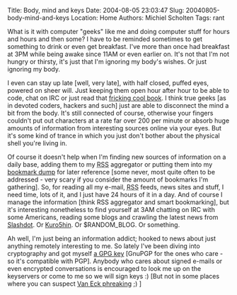 Title: Body, mind and keys
Date: 2004-08-05 23:03:47
Slug: 20040805-body-mind-and-keys
Location: Home
Authors: Michiel Scholten
Tags: rant

<p>What is it with computer "geeks" like me and doing computer stuff for hours and hours and then some? I have to be reminded sometimes to get something to drink or even get breakfast. I've more than once had breakfast at 3PM while being awake since 11AM or even earlier on. It's not that I'm not hungry or thirsty, it's just that I'm ignoring my body's wishes. Or just ignoring my body.</p>
<p>I even can stay up late [well, very late], with half closed, puffed eyes, powered on sheer will. Just keeping them open hour after hour to be able to code, chat on IRC or just read that <a href="http://www.cryptonomicon.com/main.html">fricking cool book</a>. I think true geeks [as in devoted coders, hackers and such] just are able to disconnect the mind a bit from the body. It's still connected of course, otherwise your fingers couldn't put out characters at a rate far over 200 per minute or absorb huge amounts of information from interesting sources online via your eyes. But it's some kind of trance in which you just don't bother about the physical shell you're living in.</p>
<p>Of course it doesn't help when I'm finding new sources of information on a daily base, adding them to my <acronym title="RDF Site Summary">RSS</acronym> aggregator or putting them into my <a href="http://www.sitebar.org/">bookmark dump</a> for later reference [some never, most quite often to be addressed - very scary if you consider the amount of bookmarks I'm gathering]. So, for reading all my e-mail, <acronym title="RDF Site Summary">RSS</acronym> feeds, news sites and stuff, I need time, lots of it, and I just have 24 hours of it in a day. And of course I manage the information [think RSS aggregator and smart bookmarking], but it's interesting nonetheless to find yourself at 3AM chatting on IRC with some Americans, reading some blogs and crawling the latest news from <a href="http://www.slashdot.org/">Slashdot</a>. Or <a href="http://www.kuro5hin.org/">Kuro5hin</a>. Or $RANDOM_BLOG. Or something.</p>
<p>Ah well, I'm just being an information addict; hooked to news about just anything remotely interesting to me. So lately I've been diving into cryptography and got myself <a href="/files/key.asc">a GPG key</a> [GnuPGP for the ones who care - so it's compatible with PGP]. Anybody who cares about signed e-mails or even encrypted conversations is encouraged to look me up on the keyservers or come to me so we will sign keys :) [But not in some places where you can suspect <a href="http://en.wikipedia.org/wiki/Van_Eck_Phreaking">Van Eck phreaking</a> ;) ]</p>